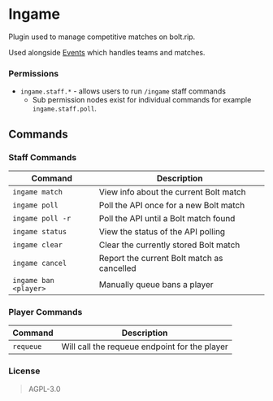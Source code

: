 # Ingame

Plugin used to manage competitive matches on bolt.rip.

Used alongside [Events](https://github.com/PGMDev/Events) which handles teams and matches.

### Permissions

 - `ingame.staff.*` - allows users to run `/ingame` staff commands
    - Sub permission nodes exist for individual commands for example `ingame.staff.poll`.

## Commands
### Staff Commands

| Command | Description |
| ------- | ----------- |
| `ingame match` | View info about the current Bolt match |
| `ingame poll` | Poll the API once for a new Bolt match |
| `ingame poll -r` | Poll the API until a Bolt match found |
| `ingame status` | View the status of the API polling |
| `ingame clear` | Clear the currently stored Bolt match |
| `ingame cancel` | Report the current Bolt match as cancelled |
| `ingame ban <player>` | Manually queue bans a player |

### Player Commands

| Command | Description |
| ------- | ----------- |
| `requeue` | Will call the requeue endpoint for the player |

### License
> AGPL-3.0
